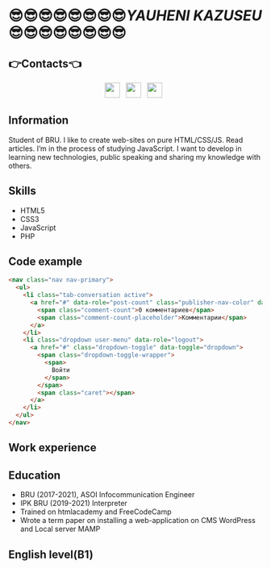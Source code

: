 # 😎😎😎😎😎😎😎😎***YAUHENI KAZUSEU***😎😎😎😎😎😎😎😎
## 👉Contacts👈

<p align='center'>
<a href="https://vk.com/i0rdan"><img height="30" src="https://static.tildacdn.com/tild3731-3236-4364-b266-336436626566/photo.png"></a>&nbsp;&nbsp;
<a href="https://t.me/i0rdan"><img height="30" src="https://cdn.worldvectorlogo.com/logos/telegram-1.svg"></a>&nbsp;&nbsp;
<a href="https://github.com/i0rdan"><img height="30" src="https://static.tildacdn.com/tild3731-3236-4364-b266-336436626566/photo.png"></a>&nbsp;&nbsp;
</p>

## Information 
Student of BRU. I like to create web-sites on pure HTML/CSS/JS. Read articles. I’m in the process of studying JavaScript. I want to develop in learning new technologies, public speaking and sharing my knowledge with others.
## Skills 
- HTML5
- CSS3
- JavaScript
- PHP
## Code example
```html
<nav class="nav nav-primary">
  <ul>
    <li class="tab-conversation active">
      <a href="#" data-role="post-count" class="publisher-nav-color" data-nav="conversation">
        <span class="comment-count">0 комментариев</span>
        <span class="comment-count-placeholder">Комментарии</span>
      </a>
    </li>
    <li class="dropdown user-menu" data-role="logout">
      <a href="#" class="dropdown-toggle" data-toggle="dropdown">
        <span class="dropdown-toggle-wrapper">
          <span>
            Войти
          </span>
        </span>
        <span class="caret"></span>
      </a>
    </li>
  </ul>
</nav>
```
## Work experience 
## Education 
- BRU (2017-2021), ASOI Infocommunication Engineer
- IPK BRU (2019-2021) Interpreter
- Trained on htmlacademy and FreeCodeCamp
- Wrote a term paper on installing a web-application on CMS WordPress and Local server MAMP
## English level(B1)
